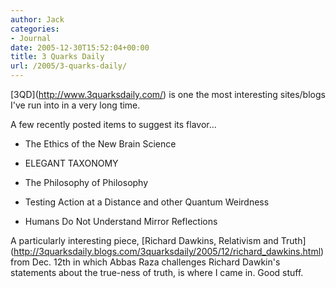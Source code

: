 ```yaml
---
author: Jack
categories:
- Journal
date: 2005-12-30T15:52:04+00:00
title: 3 Quarks Daily
url: /2005/3-quarks-daily/
---
```


\[3QD\](<http://www.3quarksdaily.com/>) is one the most interesting sites/blogs I've run into in a very long time. 

A few recently posted items to suggest its flavor&#8230; 

* The Ethics of the New Brain Science 

* ELEGANT TAXONOMY 

* The Philosophy of Philosophy 

* Testing Action at a Distance and other Quantum Weirdness 

* Humans Do Not Understand Mirror Reflections 

A particularly interesting piece, \[Richard Dawkins, Relativism and Truth\](<http://3quarksdaily.blogs.com/3quarksdaily/2005/12/richard_dawkins.html>) from Dec. 12th in which Abbas Raza challenges Richard Dawkin's statements about the true-ness of truth, is where I came in. Good stuff.